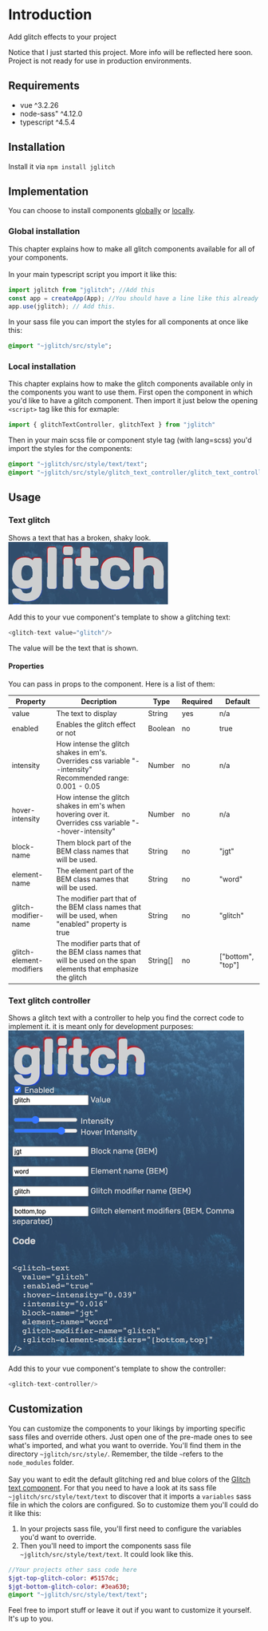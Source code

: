 # Introduction
Add glitch effects to your project

Notice that I just started this project. More info will be reflected here soon. Project is not ready for use in production environments.

## Requirements
- vue ^3.2.26
- node-sass" ^4.12.0 
- typescript ^4.5.4

## Installation
Install it via ```npm install jglitch```

## Implementation
You can choose to install components [globally](https://v3.vuejs.org/guide/component-registration.html#global-registration) or [locally](https://v3.vuejs.org/guide/component-registration.html#local-registration).
### Global installation
This chapter explains how to make all glitch components available for all of your components.\
\
In your main typescript script you import it like this:
```ts
import jglitch from "jglitch"; //Add this
const app = createApp(App); //You should have a line like this already
app.use(jglitch); // Add this.
```
In your sass file you can import the styles for all components at once like this:
```sass
@import "~jglitch/src/style";
```

### Local installation
This chapter explains how to make the glitch components available only in the components you want to use them.
First open the component in which you'd like to have a glitch component. Then import it just below the opening ```<script>``` tag like this for exmaple:
```ts
import { glitchTextController, glitchText } from "jglitch"
```
Then in your main scss file or component style tag (with lang=scss) you'd import the styles for the components:
```sass
@import "~jglitch/src/style/text/text";
@import "~jglitch/src/style/glitch_text_controller/glitch_text_controller";
```

## Usage
### Text glitch
Shows a text that has a broken, shaky look.\
![Text glitch](./readme_assets/glitch_text.gif)

Add this to your vue component's template to show a glitching text:

```js
<glitch-text value="glitch"/>
```
The value will be the text that is shown.

#### Properties
You can pass in props to the component. Here is a list of them:

| Property                 | Decription                                                                                                      | Type     | Required | Default           |
|--------------------------|-----------------------------------------------------------------------------------------------------------------|----------|----------|-------------------|
| value                    | The text to display                                                                                             | String   | yes      | n/a               |
| enabled                  | Enables the glitch effect or not                                                                                | Boolean  | no       | true              |
| intensity                | How intense the glitch shakes in em's. Overrides css variable "--intensity" Recommended range: 0.001 - 0.05     | Number   | no       | n/a               |
| hover-intensity          | How intense the glitch shakes in em's when hovering over it. Overrides css variable "--hover-intensity"         | Number   | no       | n/a               |
| block-name               | Them block part of the BEM class names that will be used.                                                       | String   | no       | "jgt"             |
| element-name             | The element part of the BEM class names that will be used.                                                      | String   | no       | "word"            |
| glitch-modifier-name     | The modifier part that of the BEM class names that will be used, when "enabled" property is true                | String   | no       | "glitch"          |
| glitch-element-modifiers | The modifier parts that of the BEM class names that will be used on the span elements that emphasize the glitch | String[] | no       | ["bottom", "top"] |

### Text glitch controller
Shows a glitch text with a controller to help you find the correct code to implement it. it is meant only for development purposes:\
![Text glitch controller](./readme_assets/controller.png)

Add this to your vue component's template to show the controller:
```js
<glitch-text-controller/>
```

## Customization
You can customize the components to your likings by importing specific sass files and override others. 
Just open one of the pre-made ones to see what's imported, and what you want to override. You'll find them in the directory
```~jglitch/src/style/```. Remember, the tilde `~`refers to the ```node_modules``` folder.\
\
Say you want to edit the default glitching red and blue colors of the [Glitch text component](#text-glitch). For that you need to
have a look at its sass file ```~jglitch/src/style/text/text``` to discover that it imports a ```variables``` sass file in which
the colors are configured. So to customize them you'll could do it like this:
1. In your projects sass file, you'll first need to configure the variables you'd want to override.
2. Then you'll need to import the components sass file ```~jglitch/src/style/text/text```. It could look like this.

```sass
//Your projects other sass code here
$jgt-top-glitch-color: #5157dc;
$jgt-bottom-glitch-color: #3ea630;
@import "~jglitch/src/style/text/text";
```
Feel free to import stuff or leave it out if you want to customize it yourself. It's up to you.
